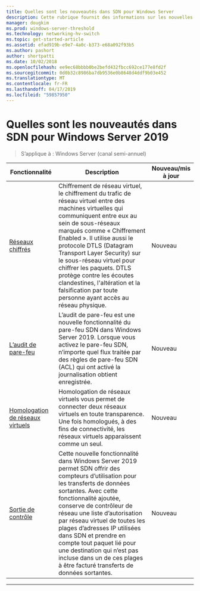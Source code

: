 ```yaml
---
title: Quelles sont les nouveautés dans SDN pour Windows Server
description: Cette rubrique fournit des informations sur les nouvelles fonctionnalités Sdn de Windows Server 1709
manager: dougkim
ms.prod: windows-server-threshold
ms.technology: networking-hv-switch
ms.topic: get-started-article
ms.assetid: efad919b-e9e7-4a0c-b373-e68a092f93b5
ms.author: pashort
author: shortpatti
ms.date: 10/02/2018
ms.openlocfilehash: ee9ec68bbbb0be2befd432fbcc692ce177e8fd2f
ms.sourcegitcommit: 0d0b32c8986ba7db9536e0b8648d4ddf9b03e452
ms.translationtype: MT
ms.contentlocale: fr-FR
ms.lasthandoff: 04/17/2019
ms.locfileid: "59857950"
---
```

# <a name="whats-new-in-sdn-for-windows-server-2019"></a>Quelles sont les nouveautés dans SDN pour Windows Server 2019

>S’applique à : Windows Server (canal semi-annuel)


| **Fonctionnalité** | **Description** | **Nouveau/mis à jour** | 
| --- | --- | --- |
|[Réseaux chiffrés](vnet-encryption/sdn-vnet-encryption.md) |Chiffrement de réseau virtuel, le chiffrement du trafic de réseau virtuel entre des machines virtuelles qui communiquent entre eux au sein de sous-réseaux marqués comme « Chiffrement Enabled ». Il utilise aussi le protocole DTLS (Datagram Transport Layer Security) sur le sous-réseau virtuel pour chiffrer les paquets. DTLS protège contre les écoutes clandestines, l'altération et la falsification par toute personne ayant accès au réseau physique. |Nouveau |
|[L’audit de pare-feu](security/sdn-firewall-auditing.md) |L’audit de pare-feu est une nouvelle fonctionnalité du pare-feu SDN dans Windows Server 2019. Lorsque vous activez le pare-feu SDN, n’importe quel flux traitée par des règles de pare-feu SDN (ACL) qui ont activé la journalisation obtient enregistrée. |Nouveau |
|[Homologation de réseaux virtuels](vnet-peering/sdn-vnet-peering.md) |Homologation de réseaux virtuels vous permet de connecter deux réseaux virtuels en toute transparence. Une fois homologués, à des fins de connectivité, les réseaux virtuels apparaissent comme un seul.  |Nouveau |
|[Sortie de contrôle](manage/sdn-egress.md) |Cette nouvelle fonctionnalité dans Windows Server 2019 permet SDN offrir des compteurs d’utilisation pour les transferts de données sortantes. Avec cette fonctionnalité ajoutée, conserve de contrôleur de réseau une liste d’autorisation par réseau virtuel de toutes les plages d’adresses IP utilisées dans SDN et prendre en compte tout paquet lié pour une destination qui n’est pas incluse dans un de ces plages à être facturé transferts de données sortantes. |Nouveau |
---




